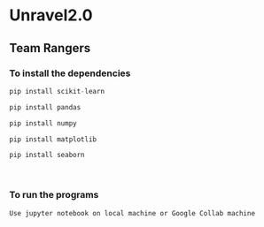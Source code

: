 # Unravel2.0


## Team Rangers
### To install the dependencies

```python
pip install scikit-learn
```

```python
pip install pandas
```

```python
pip install numpy
```

```python
pip install matplotlib
```

```python
pip install seaborn
```

<br>

### To run the programs

```
Use jupyter notebook on local machine or Google Collab machine
```
